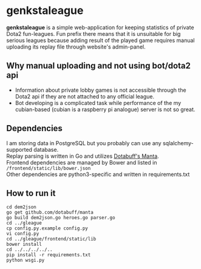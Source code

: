 # genkstaleague
__genkstaleague__ is a simple web-application for keeping statistics of private Dota2 fun-leagues. Fun prefix there means that it is unsuitable for big serious leagues because adding result of the played game requires manual uploading its replay file through website's admin-panel.
## Why manual uploading and not using bot/dota2 api
- Information about private lobby games is not accessible through the Dota2 api if they are not attached to any official league. 
- Bot developing is a complicated task while performance of the my cubian-based (cubian is a raspberry pi analogue) server is not so great.
  
## Dependencies
I am storing data in PostgreSQL but you probably can use any sqlalchemy-supported database.  
Replay parsing is written in Go and utilizes [Dotabuff's Manta](https://github.com/dotabuff/manta).  
Frontend dependencies are managed by Bower and listed in `/frontend/static/lib/bower.json`  
Other dependencies are python3-specific and written in requirements.txt
## How to run it

```
cd dem2json
go get github.com/dotabuff/manta
go build dem2json.go heroes.go parser.go
cd ../gleague
cp config.py.example config.py
vi config.py
cd ../gleague/frontend/static/lib
bower install
cd ../../../../..
pip install -r requirements.txt
python wsgi.py
```